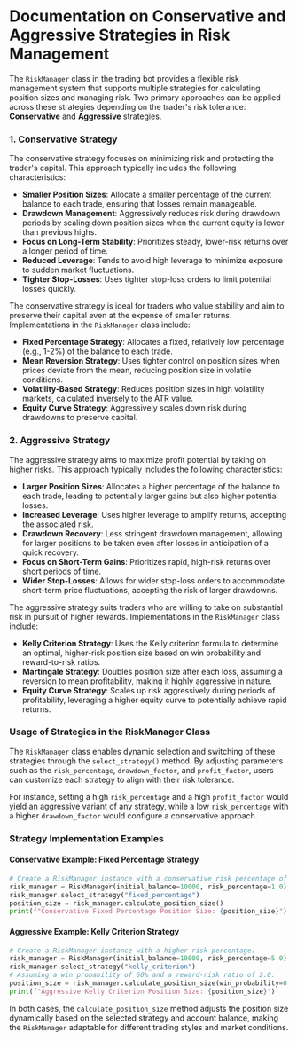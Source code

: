 # Documentation on Conservative and Aggressive Strategies in Risk Management

The `RiskManager` class in the trading bot provides a flexible risk management system that supports multiple strategies for calculating position sizes and managing risk. Two primary approaches can be applied across these strategies depending on the trader's risk tolerance: **Conservative** and **Aggressive** strategies.

### 1. Conservative Strategy

The conservative strategy focuses on minimizing risk and protecting the trader's capital. This approach typically includes the following characteristics:

- **Smaller Position Sizes**: Allocate a smaller percentage of the current balance to each trade, ensuring that losses remain manageable.
- **Drawdown Management**: Aggressively reduces risk during drawdown periods by scaling down position sizes when the current equity is lower than previous highs.
- **Focus on Long-Term Stability**: Prioritizes steady, lower-risk returns over a longer period of time.
- **Reduced Leverage**: Tends to avoid high leverage to minimize exposure to sudden market fluctuations.
- **Tighter Stop-Losses**: Uses tighter stop-loss orders to limit potential losses quickly.

The conservative strategy is ideal for traders who value stability and aim to preserve their capital even at the expense of smaller returns. Implementations in the `RiskManager` class include:

- **Fixed Percentage Strategy**: Allocates a fixed, relatively low percentage (e.g., 1-2%) of the balance to each trade.
- **Mean Reversion Strategy**: Uses tighter control on position sizes when prices deviate from the mean, reducing position size in volatile conditions.
- **Volatility-Based Strategy**: Reduces position sizes in high volatility markets, calculated inversely to the ATR value.
- **Equity Curve Strategy**: Aggressively scales down risk during drawdowns to preserve capital.

### 2. Aggressive Strategy

The aggressive strategy aims to maximize profit potential by taking on higher risks. This approach typically includes the following characteristics:

- **Larger Position Sizes**: Allocates a higher percentage of the balance to each trade, leading to potentially larger gains but also higher potential losses.
- **Increased Leverage**: Uses higher leverage to amplify returns, accepting the associated risk.
- **Drawdown Recovery**: Less stringent drawdown management, allowing for larger positions to be taken even after losses in anticipation of a quick recovery.
- **Focus on Short-Term Gains**: Prioritizes rapid, high-risk returns over short periods of time.
- **Wider Stop-Losses**: Allows for wider stop-loss orders to accommodate short-term price fluctuations, accepting the risk of larger drawdowns.

The aggressive strategy suits traders who are willing to take on substantial risk in pursuit of higher rewards. Implementations in the `RiskManager` class include:

- **Kelly Criterion Strategy**: Uses the Kelly criterion formula to determine an optimal, higher-risk position size based on win probability and reward-to-risk ratios.
- **Martingale Strategy**: Doubles position size after each loss, assuming a reversion to mean profitability, making it highly aggressive in nature.
- **Equity Curve Strategy**: Scales up risk aggressively during periods of profitability, leveraging a higher equity curve to potentially achieve rapid returns.

### Usage of Strategies in the RiskManager Class

The `RiskManager` class enables dynamic selection and switching of these strategies through the `select_strategy()` method. By adjusting parameters such as the `risk_percentage`, `drawdown_factor`, and `profit_factor`, users can customize each strategy to align with their risk tolerance.

For instance, setting a high `risk_percentage` and a high `profit_factor` would yield an aggressive variant of any strategy, while a low `risk_percentage` with a higher `drawdown_factor` would configure a conservative approach.

### Strategy Implementation Examples

#### Conservative Example: Fixed Percentage Strategy

```python
# Create a RiskManager instance with a conservative risk percentage of 1%.
risk_manager = RiskManager(initial_balance=10000, risk_percentage=1.0)
risk_manager.select_strategy("fixed_percentage")
position_size = risk_manager.calculate_position_size()
print(f"Conservative Fixed Percentage Position Size: {position_size}")
```

#### Aggressive Example: Kelly Criterion Strategy

```python
# Create a RiskManager instance with a higher risk percentage.
risk_manager = RiskManager(initial_balance=10000, risk_percentage=5.0)
risk_manager.select_strategy("kelly_criterion")
# Assuming a win probability of 60% and a reward-risk ratio of 2.0.
position_size = risk_manager.calculate_position_size(win_probability=0.6, reward_risk_ratio=2.0)
print(f"Aggressive Kelly Criterion Position Size: {position_size}")
```

In both cases, the `calculate_position_size` method adjusts the position size dynamically based on the selected strategy and account balance, making the `RiskManager` adaptable for different trading styles and market conditions.
